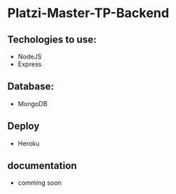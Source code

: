 # Platzi-Master-TP-Backend

## Techologies to use:

- NodeJS
- Express

## Database:

- MongoDB

## Deploy

- Heroku

## documentation

- comming soon
